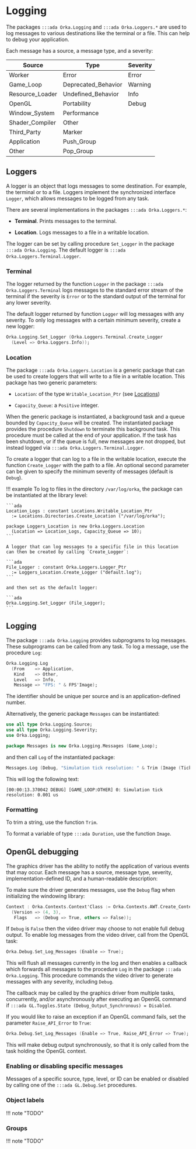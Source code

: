 # Logging

The packages `:::ada Orka.Logging` and `:::ada Orka.Loggers.*` are used
to log messages to various destinations like the terminal or a file. This
can help to debug your application.

Each message has a source, a message type, and a severity:

| Source           | Type                 | Severity     |
|------------------|----------------------|--------------|
| Worker           | Error                | Error        |
| Game\_Loop       | Deprecated\_Behavior | Warning      |
| Resource\_Loader | Undefined\_Behavior  | Info         |
| OpenGL           | Portability          | Debug        |
| Window\_System   | Performance          |              |
| Shader\_Compiler | Other                |              |
| Third\_Party     | Marker               |              |
| Application      | Push\_Group          |              |
| Other            | Pop\_Group           |              |

## Loggers

A logger is an object that logs messages to some destination. For example,
the terminal or to a file. Loggers implement the synchronized interface
`Logger`, which allows messages to be logged from any task.

There are several implementations in the packages `:::ada Orka.Loggers.*`:

- **Terminal**. Prints messages to the terminal.

- **Location**. Logs messages to a file in a writable location.

The logger can be set by calling procedure `Set_Logger` in the package
`:::ada Orka.Logging`. The default logger is `:::ada Orka.Loggers.Terminal.Logger`.

### Terminal

The logger returned by the function `Logger` in the package
`:::ada Orka.Loggers.Terminal` logs messages to the standard error stream
of the terminal if the severity is `Error` or to the standard output of
the terminal for any lower severity.

The default logger returned by function `Logger` will log messages with
any severity. To only log messages with a certain minimum severity, create
a new logger:

```ada
Orka.Logging.Set_Logger (Orka.Loggers.Terminal.Create_Logger
  (Level => Orka.Loggers.Info));
```

### Location

The package `:::ada Orka.Loggers.Location` is a generic package that can be
used to create loggers that will write to a file in a writable location.
This package has two generic parameters:

- `Location`: of the type `Writable_Location_Ptr` (see [Locations][url-locations])

- `Capacity_Queue`: a `Positive` integer.

When the generic package is instantiated, a background task and a queue
bounded by `Capacity_Queue` will be created. The instantiated package
provides the procedure `Shutdown` to terminate this background task.
This procedure must be called at the end of your application. If the
task has been shutdown, or if the queue is full, new messages are not
dropped, but instead logged via `:::ada Orka.Loggers.Terminal.Logger`.

To create a logger that can log to a file in the writable location, execute
the function `Create_Logger` with the path to a file. An optional second
parameter can be given to specify the minimum severity of messages
(default is `Debug`).

!!! example
    To log to files in the directory `/var/log/orka`, the package can be
    instantiated at the library level:

    ```ada
    Location_Logs : constant Locations.Writable_Location_Ptr
      := Locations.Directories.Create_Location ("/var/log/orka");

    package Loggers_Location is new Orka.Loggers.Location
      (Location => Location_Logs, Capacity_Queue => 10);
    ```

    A logger that can log messages to a specific file in this location
    can then be created by calling `Create_Logger`:

    ```ada
    File_Logger : constant Orka.Loggers.Logger_Ptr
      := Loggers_Location.Create_Logger ("default.log");
    ```

    and then set as the default logger:

    ```ada
    Orka.Logging.Set_Logger (File_Logger);
    ```

## Logging

The package `:::ada Orka.Logging` provides subprograms to log messages.
These subprograms can be called from any task. To log a message, use the
procedure `Log`:

```ada
Orka.Logging.Log
  (From    => Application,
   Kind    => Other,
   Level   => Info,
   Message => "FPS: " & FPS'Image);
```

The identifier should be unique per source and is an application-defined
number.

Alternatively, the generic package `Messages` can be instantiated:

```ada
use all type Orka.Logging.Source;
use all type Orka.Logging.Severity;
use Orka.Logging;

package Messages is new Orka.Logging.Messages (Game_Loop);
```

and then call `Log` of the instantiated package:

```ada
Messages.Log (Debug, "Simulation tick resolution: " & Trim (Image (Tick)));
```

This will log the following text:

`[00:00:13.370042 DEBUG] [GAME_LOOP:OTHER] 0: Simulation tick resolution: 0.001 us`

### Formatting

To trim a string, use the function `Trim`.

To format a variable of type `:::ada Duration`, use the
function `Image`.

## OpenGL debugging

The graphics driver has the ability to notify the application of various
events that may occur. Each message has a source, message type, severity,
implementation-defined ID, and a human-readable description:

To make sure the driver generates messages, use the `Debug` flag when
initializing the windowing library:

```ada
Context : Orka.Contexts.Context'Class := Orka.Contexts.AWT.Create_Context
  (Version => (4, 3),
   Flags   => (Debug => True, others => False));
```

If `Debug` is `False` then the video driver may choose to not enable
full debug output.
To enable log messages from the video driver, call from the OpenGL task:

```ada
Orka.Debug.Set_Log_Messages (Enable => True);
```

This will flush all messages currently in the log and then
enables a callback which forwards all messages to the procedure `Log` in the
package `:::ada Orka.Logging`. This procedure commands the video driver
to generate messages with any severity, including `Debug`.

The callback may be called by the graphics driver from multiple tasks,
concurrently, and/or asynchronously after executing an OpenGL command
if `:::ada GL.Toggles.State (Debug_Output_Synchronous) = Disabled`.

If you would like to raise an exception if an OpenGL command fails, set
the parameter `Raise_API_Error` to `True`:

```ada
Orka.Debug.Set_Log_Messages (Enable => True, Raise_API_Error => True);
```

This will make debug output synchronously, so that it is only called
from the task holding the OpenGL context.

### Enabling or disabling specific messages

Messages of a specific source, type, level, or ID can be enabled or
disabled by calling one of the `:::ada GL.Debug.Set` procedures.

### Object labels

!!! note "TODO"

### Groups

!!! note "TODO"

  [url-locations]: /resources/locations
